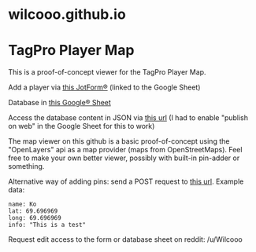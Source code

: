 # wilcooo.github.io
# TagPro Player Map

This is a proof-of-concept viewer for the TagPro Player Map.


Add a player via [this JotForm®](https://form.jotformeu.com/81933086201351) (linked to the Google Sheet)  

Database in [this Google® Sheet](https://docs.google.com/spreadsheets/d/1A0XlRE212GZ1holxOmjR5LBlQR7WBiovUBubFrKaEuk/edit?usp=sharing)

Access the database content in JSON via [this url](https://spreadsheets.google.com/feeds/list/1A0XlRE212GZ1holxOmjR5LBlQR7WBiovUBubFrKaEuk/3/public/values?alt=json) (I had to enable "publish on web" in the Google Sheet for this to work)

The map viewer on this github is a basic proof-of-concept using the "OpenLayers" api as a map provider (maps from OpenStreetMaps). Feel free to make your own better viewer, possibly with built-in pin-adder or something.

Alternative way of adding pins: send a POST request to [this url](https://script.google.com/macros/s/AKfycbwQgNJulIMS8j_qkfbwNxmqb-ALGI_3Q7zeCykbklwvBToZZbd-/exec). Example data:

    name: Ko
    lat: 69.696969
    long: 69.696969
    info: "This is a test"

Request edit access to the form or database sheet on reddit: /u/Wilcooo
